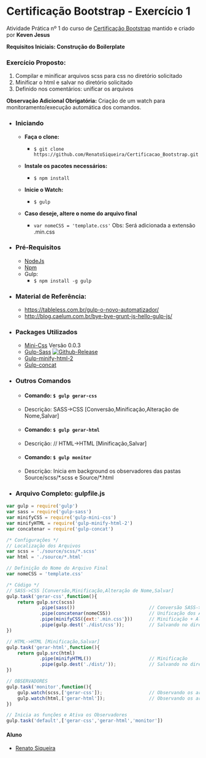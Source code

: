# Certificação Bootstrap - Exercício 1 #

Atividade Prática nº 1 do curso de [Certificação Bootstrap](http://www.certificacaobootstrap.com.br/) mantido e criado por **Keven Jesus** 

**Requisitos Iniciais: Construção do Boilerplate**

### Exercício Proposto: ###
1. Compilar e minificar arquivos scss para css no diretório solicitado
2. Minificar o html e salvar no diretório solicitado
3. Definido nos comentários: unificar os arquivos

**Observação Adicional Obrigatória:** Criação de um watch para monitoramento/execução automática dos comandos.

- ### Iniciando ###

    - **Faça o clone:**
        - ```$ git clone https://github.com/RenatoSiqueira/Certificacao_Bootstrap.git```

    - **Instale os pacotes necessários:**
        - ```$ npm install```

    - **Inicie o Watch:**
        - ```$ gulp```

    - **Caso deseje, altere o nome do arquivo final**
        - ```var nomeCSS = 'template.css'```
    Obs: Será adicionada a extensão .min.css


- ### Pré-Requisitos ###
    - [NodeJs](https://nodejs.org/en/download/)
    - [Npm](https://docs.npmjs.com/cli/install)
    - Gulp:
        - ```$ npm install -g gulp```

- ### Material de Referência: ###
    - https://tableless.com.br/gulp-o-novo-automatizador/
    - http://blog.caelum.com.br/bye-bye-grunt-js-hello-gulp-js/

- ### Packages Utilizados ###
    - [Mini-Css](https://www.npmjs.com/package/gulp-mini-css/) 
    Versão 0.0.3
    - [Gulp-Sass](https://www.npmjs.com/package/gulp-sass/)
    [![Github-Release](https://img.shields.io/github/release/dlmanning/gulp-sass.svg)](https://github.com/dlmanning/gulp-sass/releases)
    - [Gulp-minify-html-2](https://www.npmjs.com/package/gulp-minify-html-2/)
    - [Gulp-concat](https://www.npmjs.com/package/gulp-concat/)    

- ### Outros Comandos ###
    - #### Comando: ```$ gulp gerar-css``` ####
    - Descrição: SASS->CSS [Conversão,Minificação,Alteração de Nome,Salvar]

    - #### Comando: ```$ gulp gerar-html``` ####
    - Descrição: // HTML->HTML [Minificação,Salvar]

    - #### Comando: ```$ gulp monitor``` ####
    - Descrição: Inicia em background os observadores das pastas Source/scss/\*.scss e Source/\*.html

- ### Arquivo Completo: gulpfile.js ###
```javascript
var gulp = require('gulp')
var sass = require('gulp-sass')
var minifyCSS = require('gulp-mini-css')
var minifyHTML = require('gulp-minify-html-2')
var concatenar = require('gulp-concat')

/* Configurações */
// Localização dos Arquivos
var scss = './source/scss/*.scss'
var html = './source/*.html'

// Definição do Nome do Arquivo Final
var nomeCSS = 'template.css'

/* Código */
// SASS->CSS [Conversão,Minificação,Alteração de Nome,Salvar]
gulp.task('gerar-css',function(){
    return gulp.src(scss)
            .pipe(sass())                           // Conversão SASS->CSS
            .pipe(concatenar(nomeCSS))              // Unificação dos Arquivos CSS
            .pipe(minifyCSS({ext:'.min.css'}))      // Minificação + Alteração Nome.min.css
            .pipe(gulp.dest('./dist/css'));         // Salvando no diretório final
})

// HTML->HTML [Minificação,Salvar]
gulp.task('gerar-html',function(){
    return gulp.src(html)
            .pipe(minifyHTML())                     // Minificação
            .pipe(gulp.dest('./dist/'));            // Salvando no diretório final
})

// OBSERVADORES
gulp.task('monitor',function(){
    gulp.watch(scss,['gerar-css']);                 // Observando os arquivos SASS
    gulp.watch(html,['gerar-html']);                // Observando os arquivos HTML
})

// Inicia as funções e Ativa os Observadores
gulp.task('default',['gerar-css','gerar-html','monitor'])
```

#### Aluno #####
- [Renato Siqueira](renatoelysiqueira@gmail.com)
